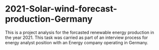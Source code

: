 # 2021-Solar-wind-forecast-production-Germany
This is a project analysis for  the forcasted renewable energy production in the year 2021. This task was carried as part of an interview process for energy analyst position with an Energy company operating in Germany.


